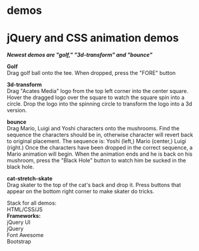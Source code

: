 # demos

<h1>jQuery and CSS animation demos</h1>

<strong><em>Newest demos are "golf," "3d-transform" and "bounce"</strong></em>

<strong>Golf</strong> <br/>
Drag golf ball onto the tee. When dropped, press the "FORE" button

<strong>3d-transform</strong> <br/>
Drag "Acates Media" logo from the top left corner into the center square. Hover the dragged logo over the square to watch the square spin into a circle. Drop the logo into the spinning circle to transform the logo into a 3d version.

<strong>bounce</strong> <br/>
Drag Mario, Luigi and Yoshi characters onto the mushrooms. Find the sequence the characters should be in, otherwise character will revert back to original placement. The sequence is: Yoshi (left,) Mario (center,) Luigi (right.) Once the characters have been dropped in the correct sequence, a Mario animation will begin. When the animation ends and he is back on his mushroom, press the "Black Hole" button to watch him be sucked in the black hole.

<strong>cat-stretch-skate</strong> <br/>
Drag skater to the top of the cat's back and drop it. Press buttons that appear on the bottom right corner to make skater do tricks.

Stack for all demos: <br/>
HTML/CSS/JS <br/>
<strong>Frameworks:</strong> <br/>
jQuery UI <br/>
jQuery <br/>
Font Awesome <br/>
Bootstrap <br/>
